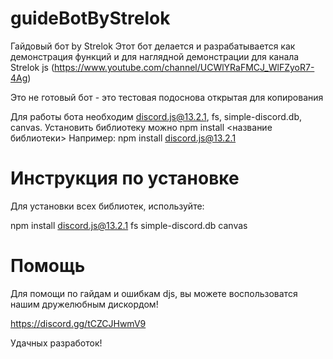 # guideBotByStrelok
 Гайдовый бот by Strelok
 Этот бот делается и разрабатывается как демонстрация функций
 и для наглядной демонстрации для канала Strelok js (https://www.youtube.com/channel/UCWlYRaFMCJ_WlFZyoR7-4Ag)
 
 Это не готовый бот - это тестовая подоснова открытая для копирования

 Для работы бота необходим discord.js@13.2.1, fs, simple-discord.db, canvas.
 Установить библиотеку можно npm install <название библиотеки>
 Например: npm install discord.js@13.2.1

# Инструкция по установке

 Для установки всех библиотек, используйте:

  npm install discord.js@13.2.1 fs simple-discord.db canvas

# Помощь

 Для помощи по гайдам и ошибкам djs, вы можете воспользоватся нашим дружелюбным дискордом!

  https://discord.gg/tCZCJHwmV9

 Удачных разработок!
